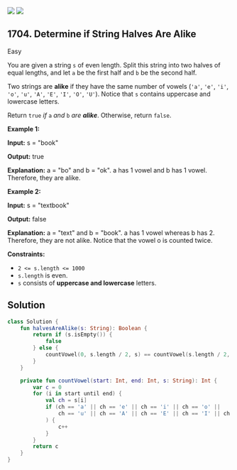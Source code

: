 [![](https://img.shields.io/github/stars/javadev/LeetCode-in-Kotlin?label=Stars&style=flat-square)](https://github.com/javadev/LeetCode-in-Kotlin)
[![](https://img.shields.io/github/forks/javadev/LeetCode-in-Kotlin?label=Fork%20me%20on%20GitHub%20&style=flat-square)](https://github.com/javadev/LeetCode-in-Kotlin/fork)

## 1704\. Determine if String Halves Are Alike

Easy

You are given a string `s` of even length. Split this string into two halves of equal lengths, and let `a` be the first half and `b` be the second half.

Two strings are **alike** if they have the same number of vowels (`'a'`, `'e'`, `'i'`, `'o'`, `'u'`, `'A'`, `'E'`, `'I'`, `'O'`, `'U'`). Notice that `s` contains uppercase and lowercase letters.

Return `true` _if_ `a` _and_ `b` _are **alike**_. Otherwise, return `false`.

**Example 1:**

**Input:** s = "book"

**Output:** true

**Explanation:** a = "bo" and b = "ok". a has 1 vowel and b has 1 vowel. Therefore, they are alike.

**Example 2:**

**Input:** s = "textbook"

**Output:** false

**Explanation:** a = "text" and b = "book". a has 1 vowel whereas b has 2. Therefore, they are not alike. Notice that the vowel o is counted twice.

**Constraints:**

*   `2 <= s.length <= 1000`
*   `s.length` is even.
*   `s` consists of **uppercase and lowercase** letters.

## Solution

```kotlin
class Solution {
    fun halvesAreAlike(s: String): Boolean {
        return if (s.isEmpty()) {
            false
        } else {
            countVowel(0, s.length / 2, s) == countVowel(s.length / 2, s.length, s)
        }
    }

    private fun countVowel(start: Int, end: Int, s: String): Int {
        var c = 0
        for (i in start until end) {
            val ch = s[i]
            if (ch == 'a' || ch == 'e' || ch == 'i' || ch == 'o' ||
                ch == 'u' || ch == 'A' || ch == 'E' || ch == 'I' || ch == 'O' || ch == 'U'
            ) {
                c++
            }
        }
        return c
    }
}
```